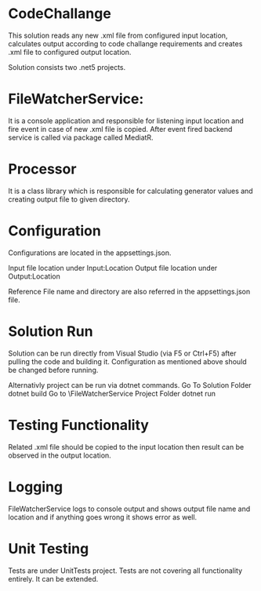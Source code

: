 # CodeChallange
This solution reads any new .xml file from configured input location, calculates output according to code challange requirements and creates .xml file to configured output location.

Solution consists two .net5 projects. 
# FileWatcherService: 
It is a console application and responsible for listening input location and fire event in case of new .xml file is copied. After event fired backend service is called via package called MediatR.
# Processor
It is a class library which is responsible for calculating generator values and creating output file to given directory.

# Configuration
Configurations are located in the appsettings.json.

Input file location under Input:Location
Output file location under Output:Location

Reference File name and directory are also referred in the appsettings.json file.

# Solution Run
Solution can be run directly from Visual Studio (via F5 or Ctrl+F5) after pulling the code and building it. Configuration as mentioned above should be changed before running. 

Alternativly project can be run via dotnet commands. 
Go To Solution Folder 
dotnet build
Go to \FileWatcherService Project Folder
dotnet run

# Testing Functionality
Related .xml file should be copied to the input location then result can be observed in the output location.

# Logging
FileWatcherService logs to console output and shows output file name and location and if anything goes wrong it shows error as well.

# Unit Testing
Tests are under UnitTests project. Tests are not covering all functionality entirely. It can be extended.

